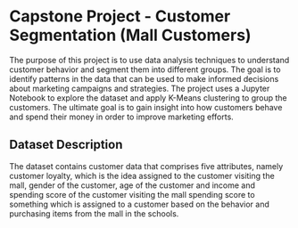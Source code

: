 # Capstone Project - Customer Segmentation (Mall Customers)
The purpose of this project is to use data analysis techniques to understand customer behavior and segment them into different groups. The goal is to identify patterns in the data that can be used to make informed decisions about marketing campaigns and strategies. The project uses a Jupyter Notebook to explore the dataset and apply K-Means clustering to group the customers. The ultimate goal is to gain insight into how customers behave and spend their money in order to improve marketing efforts.

## Dataset Description

The dataset contains customer data that comprises five attributes, namely customer loyalty, which is the idea assigned to the customer visiting the mall, gender of the customer, age of the customer and income and spending score of the customer visiting the mall spending score to something which is assigned to a customer based on the behavior and purchasing items from the mall in the schools.
